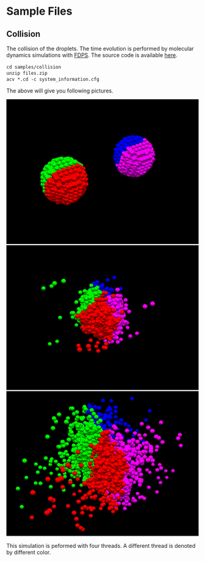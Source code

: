 # Sample Files

## Collision

The collision of the droplets. The time evolution is performed by molecular dynamics simulations with [FDPS](https://github.com/FDPS/FDPS). The source code is available [here](https://github.com/kaityo256/fdps_sample/tree/master/step6).

    cd samples/collision
    unzip files.zip
    acv *.cd -c system_information.cfg

The above will give you following pictures.

![../images/collision1.png](../images/collision1.png)
![../images/collision2.png](../images/collision2.png)
![../images/collision3.png](../images/collision3.png)

This simulation is peformed with four threads. A different thread is denoted by different color.
